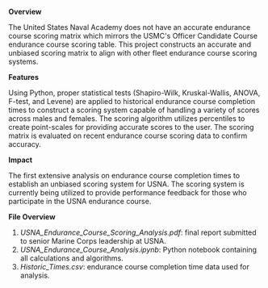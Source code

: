 **Overview**

The United States Naval Academy does not have an accurate endurance course scoring matrix which mirrors the USMC's Officer Candidate Course endurance course scoring table. This project constructs an accurate and unbiased scoring matrix to align with other fleet endurance course scoring systems.

**Features** 

Using Python, proper statistical tests (Shapiro-Wilk, Kruskal-Wallis, ANOVA, F-test, and Levene) are applied to historical endurance course completion times to construct a scoring system capable of handling a variety of scores across males and females. The scoring algorithm utilizes percentiles to create point-scales for providing accurate scores to the user. The scoring matrix is evaluated on recent endurance course scoring data to confirm accuracy. 

**Impact**

The first extensive analysis on endurance course completion times to establish an unbiased scoring system for USNA. The scoring system is currently being utilized to provide performance feedback for those who participate in the USNA endurance course.

**File Overview**

1. *USNA_Endurance_Course_Scoring_Analysis.pdf*: final report submitted to senior Marine Corps leadership at USNA.
2. *USNA_Endurance_Course_Analysis.ipynb*: Python notebook containing all calculations and algorithms. 
3. *Historic_Times.csv*: endurance course completion time data used for analysis.
